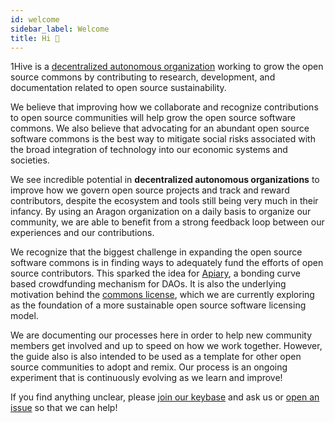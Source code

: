 ```yaml
---
id: welcome
sidebar_label: Welcome
title: Hi 👋
---
```


1Hive is a [decentralized autonomous organization](docs/wiki/guides/daos) working to grow the open source commons by contributing to research, development, and documentation related to open source sustainability.  

We believe that improving how we collaborate and recognize contributions to open source communities will help grow the open source software commons. We also believe that advocating for an abundant open source software commons is the best way to mitigate social risks associated with the broad integration of technology into our economic systems and societies.

We see incredible potential in **decentralized autonomous organizations** to improve how we govern open source projects and track and reward contributors, despite the ecosystem and tools still being very much in their infancy. By using an Aragon organization on a daily basis to organize our community, we are able to benefit from a strong feedback loop between our experiences and our contributions.

We recognize that the biggest challenge in expanding the open source software commons is in finding ways to adequately fund the efforts of open source contributors. This sparked the idea for [Apiary](https://github.com/1hive/apairy), a bonding curve based crowdfunding mechanism for DAOs. It is also the underlying motivation behind the [commons license](https://github.com/1Hive/commons-license), which we are currently exploring as the foundation of a more sustainable open source software licensing model.

We are documenting our processes here in order to help new community members get involved and up to speed on how we work together. However, the guide also is also intended to be used as a template for other open source communities to adopt and remix. Our process is an ongoing experiment that is continuously evolving as we learn and improve! 

If you find anything unclear, please [join our keybase](keybase) and ask us or [open an issue](https://github.com/1Hive/website/issues) so that we can help!
